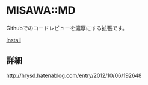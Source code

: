 # MISAWA::MD

Githubでのコードレビューを濃厚にする拡張です。

[Install](https://chrome.google.com/webstore/detail/misawamd/legplkhbgdelfceignhcchogkmoflagl)

## 詳細

http://hrysd.hatenablog.com/entry/2012/10/06/192648
